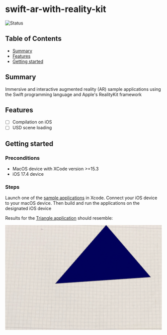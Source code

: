 # swift-ar-with-reality-kit

![Status](https://img.shields.io/badge/Status-On%20Hold-yellow)

## Table of Contents

+ [Summary](#summary)
+ [Features](#features)
+ [Getting started](#getting-started)

## Summary

Immersive and interactive augmented reality (AR) sample applications using the Swift programming language and Apple's RealityKit framework

## Features

- [ ] Compilation on iOS
- [ ] USD scene loading

## Getting started

### Preconditions

- MacOS device with XCode version >=15.3
- iOS 17.4 device

### Steps

Launch one of the [sample applications](./apps/) in Xcode. Connect your iOS device to your macOS device. Then build and run the applications on the designated iOS device

Results for the [Triangle application](./apps/Triangle/) should resemble:

![Triangle](./images/Triangle.jpg)
